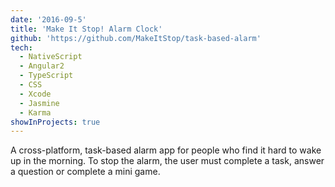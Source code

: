 ```yaml
---
date: '2016-09-5'
title: 'Make It Stop! Alarm Clock'
github: 'https://github.com/MakeItStop/task-based-alarm'
tech:
  - NativeScript
  - Angular2
  - TypeScript
  - CSS
  - Xcode
  - Jasmine
  - Karma
showInProjects: true
---
```


A cross-platform, task-based alarm app for people who find it hard to wake up in the morning.
To stop the alarm, the user must complete a task, answer a question or complete a mini game.

